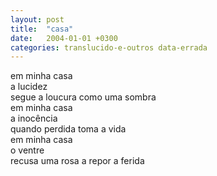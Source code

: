 ```yaml
---
layout: post
title:  "casa"
date:   2004-01-01 +0300
categories: translucido-e-outros data-errada
---
```


<!--more-->
em minha casa  
a lucidez  
segue a loucura como uma sombra  
em minha casa  
a inocência  
quando perdida toma a vida  
em minha casa  
o ventre  
recusa uma rosa a repor a ferida  
